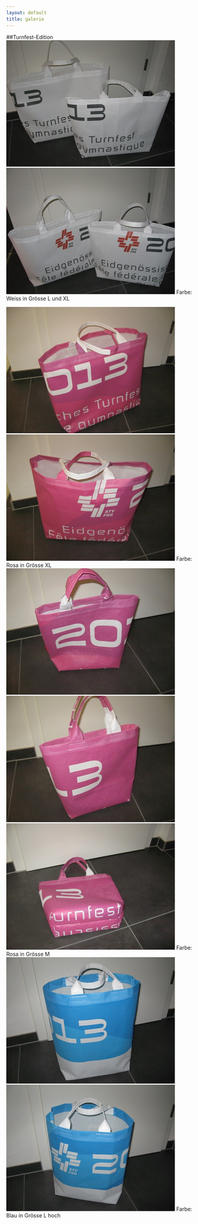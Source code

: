 ```yaml
---
layout: default
title: galerie
---
```


##Turnfest-Edition
<img src="/images/1.JPG" />
<img src="/images/2.JPG" />
Farbe: Weiss in Grösse L und XL


<img src="/images/3.JPG" />
<img src="/images/4.JPG" />
Farbe: Rosa in Grösse XL

<img src="/images/5.JPG" />
<img src="/images/6.JPG" />
<img src="/images/7.JPG" />
Farbe: Rosa in Grösse M

<img src="/images/8.JPG" />
<img src="/images/9.JPG" />
Farbe: Blau in Grösse L hoch

